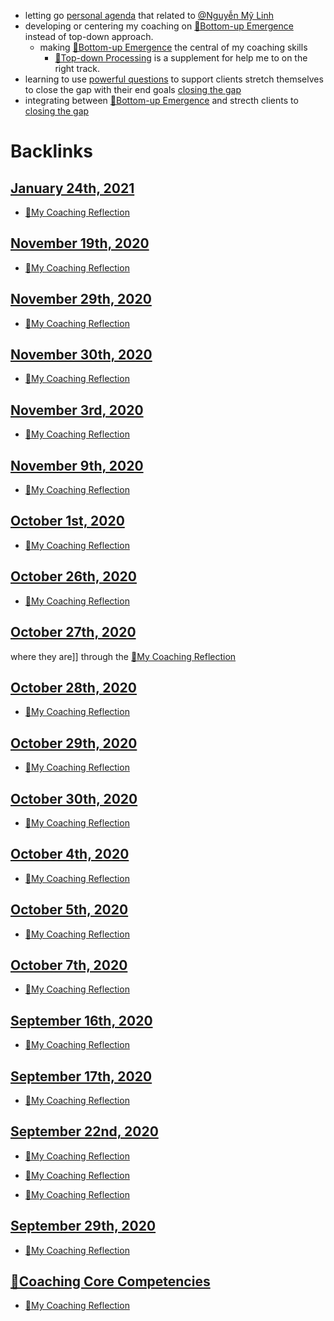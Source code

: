 - letting go [personal agenda](<personal agenda.md>) that related to [@Nguyễn Mỹ Linh](<@Nguyễn Mỹ Linh.md>)
- developing or centering my coaching on [🌲Bottom-up Emergence](<🌲Bottom-up Emergence.md>) instead of top-down approach.
    - making [🌲Bottom-up Emergence](<🌲Bottom-up Emergence.md>) the central of my coaching skills
        - [🌲Top-down Processing](<🌲Top-down Processing.md>) is a supplement for help me to on the right track.
- learning to use [powerful questions](<powerful questions.md>) to support clients stretch themselves to close the gap with their end goals [closing the gap](<closing the gap.md>)
- integrating between [🌲Bottom-up Emergence](<🌲Bottom-up Emergence.md>) and strecth clients to [closing the gap](<closing the gap.md>)

# Backlinks
## [January 24th, 2021](<January 24th, 2021.md>)
- [🌱My Coaching Reflection](<🌱My Coaching Reflection.md>)

## [November 19th, 2020](<November 19th, 2020.md>)
- [🌱My Coaching Reflection](<🌱My Coaching Reflection.md>)

## [November 29th, 2020](<November 29th, 2020.md>)
- [🌱My Coaching Reflection](<🌱My Coaching Reflection.md>)

## [November 30th, 2020](<November 30th, 2020.md>)
- [🌱My Coaching Reflection](<🌱My Coaching Reflection.md>)

## [November 3rd, 2020](<November 3rd, 2020.md>)
- [🌱My Coaching Reflection](<🌱My Coaching Reflection.md>)

## [November 9th, 2020](<November 9th, 2020.md>)
- [🌱My Coaching Reflection](<🌱My Coaching Reflection.md>)

## [October 1st, 2020](<October 1st, 2020.md>)
- [🌱My Coaching Reflection](<🌱My Coaching Reflection.md>)

## [October 26th, 2020](<October 26th, 2020.md>)
- [🌱My Coaching Reflection](<🌱My Coaching Reflection.md>)

## [October 27th, 2020](<October 27th, 2020.md>)
where they are]] through the [🌱My Coaching Reflection](<🌱My Coaching Reflection.md>)

## [October 28th, 2020](<October 28th, 2020.md>)
- [🌱My Coaching Reflection](<🌱My Coaching Reflection.md>)

## [October 29th, 2020](<October 29th, 2020.md>)
- [🌱My Coaching Reflection](<🌱My Coaching Reflection.md>)

## [October 30th, 2020](<October 30th, 2020.md>)
- [🌱My Coaching Reflection](<🌱My Coaching Reflection.md>)

## [October 4th, 2020](<October 4th, 2020.md>)
- [🌱My Coaching Reflection](<🌱My Coaching Reflection.md>)

## [October 5th, 2020](<October 5th, 2020.md>)
- [🌱My Coaching Reflection](<🌱My Coaching Reflection.md>)

## [October 7th, 2020](<October 7th, 2020.md>)
- [🌱My Coaching Reflection](<🌱My Coaching Reflection.md>)

## [September 16th, 2020](<September 16th, 2020.md>)
- [🌱My Coaching Reflection](<🌱My Coaching Reflection.md>)

## [September 17th, 2020](<September 17th, 2020.md>)
- [🌱My Coaching Reflection](<🌱My Coaching Reflection.md>)

## [September 22nd, 2020](<September 22nd, 2020.md>)
- [🌱My Coaching Reflection](<🌱My Coaching Reflection.md>)

- [🌱My Coaching Reflection](<🌱My Coaching Reflection.md>)

- [🌱My Coaching Reflection](<🌱My Coaching Reflection.md>)

## [September 29th, 2020](<September 29th, 2020.md>)
- [🌱My Coaching Reflection](<🌱My Coaching Reflection.md>)

## [🌱Coaching Core Competencies](<🌱Coaching Core Competencies.md>)
- [🌱My Coaching Reflection](<🌱My Coaching Reflection.md>)


